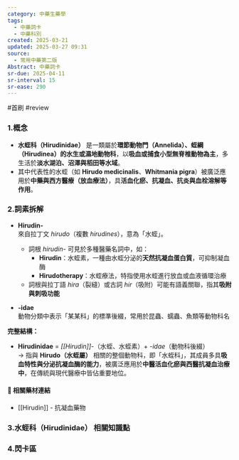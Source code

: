 ```yaml
---
category: 中藥生藥學
tags:
  - 中藥詞卡
  - 中藥科別
created: 2025-03-21
updated: 2025-03-27 09:31
source:
  - 常用中藥第二版
Abstract: 中藥詞卡
sr-due: 2025-04-11
sr-interval: 15
sr-ease: 290
---
```

#首刷 #review
### 1.概念
- **水蛭科（Hirudinidae）** 是一類屬於**環節動物門（Annelida）、蛭綱（Hirudinea）的水生或濕地動物科**，以**吸血或捕食小型無脊椎動物為主**，多生活於**淡水湖泊、沼澤與稻田等水域**。  
- 其中代表性的水蛭（如 **Hirudo medicinalis**、**Whitmania pigra**）被廣泛應用於**中藥與西方醫療（放血療法）**，具**活血化瘀、抗凝血、抗炎與血栓溶解等作用**。  

### 2.詞素拆解
- **Hirudin-**  
  來自拉丁文 *hirudo*（複數 *hirudines*），意為「水蛭」。  
  - 詞根 *hirudin-* 可見於多種醫藥名詞中，如：  
    - **Hirudin**：水蛭素，一種由水蛭分泌的**天然抗凝血蛋白質**，可抑制凝血酶  
    - **Hirudotherapy**：水蛭療法，特指使用水蛭進行放血或血液循環治療  
  - 詞根與拉丁語 *hira*（裂縫）或古詞 *hir*（吸附）可能有語義關聯，指其**吸附與刺吸功能**  

- **-idae**  
  動物分類中表示「某某科」的標準後綴，常用於昆蟲、蠕蟲、魚類等動物科名  

**完整結構：**
- **Hirudinidae** = *[[Hirudin]]-*（水蛭、水蛭素）+ *-idae*（動物科後綴）  
→ 指與 **Hirudo（水蛭屬）** 相關的整個動物科，即「水蛭科」，其成員多具**吸血特性與分泌抗凝血酶的能力**，被廣泛應用於**中醫活血化瘀與西醫抗凝血治療中**，在傳統與現代醫療中皆佔重要地位。 

#### 📌 相關藥材連結

- [[Hirudin]] - 抗凝血藥物


### 3.水蛭科（Hirudinidae） 相關知識點




### 4.閃卡區


